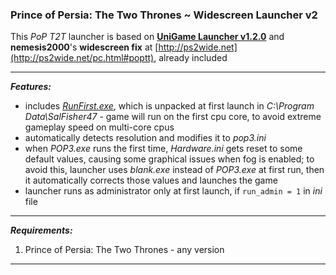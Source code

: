 ### Prince of Persia: The Two Thrones ~ Widescreen Launcher v2

This *PoP T2T* launcher is based on **[UniGame Launcher v1.2.0](https://github.com/alex47exe/UniGame-Launcher/releases/tag/v1.2.0)** and **nemesis2000**'s **widescreen fix** at [http://ps2wide.net](http://ps2wide.net/pc.html#poptt), already included

------

***Features:***

- includes *[RunFirst.exe](https://www.activeplus.com/products/runfirst)*, which is unpacked at first launch in *C:\Program Data\SalFisher47* - game will run on the first cpu core, to avoid extreme gameplay speed on multi-core cpus
- automatically detects resolution and modifies it to *pop3.ini*
- when *POP3.exe* runs the first time, *Hardware.ini* gets reset to some default values, causing some graphical issues when fog is enabled; to avoid this, launcher uses *blank.exe* instead of *POP3.exe* at first run, then it automatically corrects those values and launches the game
- launcher runs as administrator only at first launch, if `run_admin = 1` in *ini* file

------

***Requirements:***

1. Prince of Persia: The Two Thrones - any version

------

